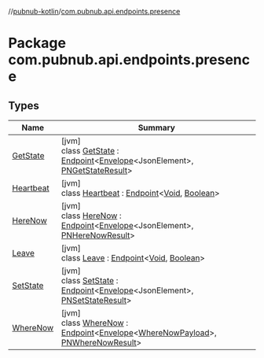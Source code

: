 //[pubnub-kotlin](../../index.md)/[com.pubnub.api.endpoints.presence](index.md)

# Package com.pubnub.api.endpoints.presence

## Types

| Name | Summary |
|---|---|
| [GetState](-get-state/index.md) | [jvm]<br>class [GetState](-get-state/index.md) : [Endpoint](../com.pubnub.api/-endpoint/index.md)&lt;[Envelope](../com.pubnub.api.models.server/-envelope/index.md)&lt;JsonElement&gt;, [PNGetStateResult](../com.pubnub.api.models.consumer.presence/-p-n-get-state-result/index.md)&gt; |
| [Heartbeat](-heartbeat/index.md) | [jvm]<br>class [Heartbeat](-heartbeat/index.md) : [Endpoint](../com.pubnub.api/-endpoint/index.md)&lt;[Void](https://docs.oracle.com/javase/8/docs/api/java/lang/Void.html), [Boolean](https://kotlinlang.org/api/latest/jvm/stdlib/kotlin/-boolean/index.html)&gt; |
| [HereNow](-here-now/index.md) | [jvm]<br>class [HereNow](-here-now/index.md) : [Endpoint](../com.pubnub.api/-endpoint/index.md)&lt;[Envelope](../com.pubnub.api.models.server/-envelope/index.md)&lt;JsonElement&gt;, [PNHereNowResult](../com.pubnub.api.models.consumer.presence/-p-n-here-now-result/index.md)&gt; |
| [Leave](-leave/index.md) | [jvm]<br>class [Leave](-leave/index.md) : [Endpoint](../com.pubnub.api/-endpoint/index.md)&lt;[Void](https://docs.oracle.com/javase/8/docs/api/java/lang/Void.html), [Boolean](https://kotlinlang.org/api/latest/jvm/stdlib/kotlin/-boolean/index.html)&gt; |
| [SetState](-set-state/index.md) | [jvm]<br>class [SetState](-set-state/index.md) : [Endpoint](../com.pubnub.api/-endpoint/index.md)&lt;[Envelope](../com.pubnub.api.models.server/-envelope/index.md)&lt;JsonElement&gt;, [PNSetStateResult](../com.pubnub.api.models.consumer.presence/-p-n-set-state-result/index.md)&gt; |
| [WhereNow](-where-now/index.md) | [jvm]<br>class [WhereNow](-where-now/index.md) : [Endpoint](../com.pubnub.api/-endpoint/index.md)&lt;[Envelope](../com.pubnub.api.models.server/-envelope/index.md)&lt;[WhereNowPayload](../com.pubnub.api.models.server.presence/-where-now-payload/index.md)&gt;, [PNWhereNowResult](../com.pubnub.api.models.consumer.presence/-p-n-where-now-result/index.md)&gt; |
